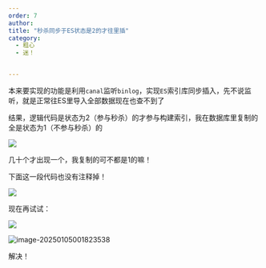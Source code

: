 ```yaml
---
order: 7
author: 
title: "秒杀同步于ES状态是2的才往里插"
category:
  - 粗心
  - 迷！


---
```


本来要实现的功能是利用`canal`监听`binlog`，实现`ES`索引库同步插入，先不说监听，就是正常往ES里导入全部数据现在也查不到了

结果，逻辑代码是状态为2（参与秒杀）的才参与构建索引，我在数据库里复制的全是状态为1（不参与秒杀）的

![](https://qtp-1324720525.cos.ap-shanghai.myqcloud.com/blog/image-20250105000339661.png)

几十个才出现一个，我复制的可不都是1的嘛！

下面这一段代码也没有注释掉！

![](https://qtp-1324720525.cos.ap-shanghai.myqcloud.com/blog/image-20250105000858364.png)

现在再试试：

![](https://qtp-1324720525.cos.ap-shanghai.myqcloud.com/blog/image-20250105001741283.png)

![image-20250105001823538](https://qtp-1324720525.cos.ap-shanghai.myqcloud.com/blog/image-20250105001823538.png)

解决！